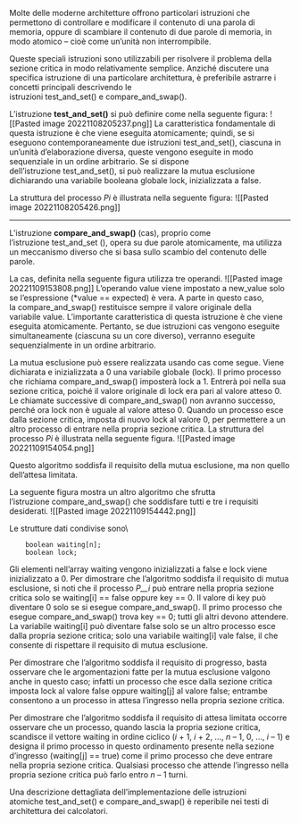 Molte delle moderne architetture offrono particolari istruzioni che permettono di controllare e modificare il contenuto di una parola di memoria, oppure di scambiare il contenuto di due parole di memoria, in modo atomico – cioè come un’unità non interrompibile.

Queste speciali istruzioni sono utilizzabili per risolvere il problema della sezione critica in modo relativamente semplice. 
Anziché discutere una specifica istruzione di una particolare architettura, è preferibile astrarre i concetti principali descrivendo le istruzioni test_and_set() e compare_and_swap().

L’istruzione **test_and_set()** si può definire come nella seguente figura:
![[Pasted image 20221108205237.png]]
La caratteristica fondamentale di questa istruzione è che viene eseguita atomicamente; quindi, se si eseguono contemporaneamente due istruzioni test_and_set(), ciascuna in un’unità d’elaborazione diversa, queste vengono eseguite in modo sequenziale in un ordine arbitrario. 
Se si dispone dell’istruzione test_and_set(), si può realizzare la mutua esclusione dichiarando una variabile booleana globale lock, inizializzata a false.

La struttura del processo _Pi_ è illustrata nella seguente figura:
![[Pasted image 20221108205426.png]]

-------

L’istruzione **compare_and_swap()** (cas), proprio come l’istruzione test_and_set (), opera su due parole atomicamente, ma utilizza un meccanismo diverso che si basa sullo scambio del contenuto delle parole.

La cas, definita nella seguente figura utilizza tre operandi.
![[Pasted image 20221109153808.png]]
L’operando value viene impostato a new_value solo se l’espressione (*value == expected) è vera. 
A parte in questo caso, la compare_and_swap() restituisce sempre il valore originale della variabile value. 
L’importante caratteristica di questa istruzione è che viene eseguita atomicamente. 
Pertanto, se due istruzioni cas vengono eseguite simultaneamente (ciascuna su un core diverso), verranno eseguite sequenzialmente in un ordine arbitrario.

La mutua esclusione può essere realizzata usando cas come segue. 
Viene dichiarata e inizializzata a 0 una variabile globale (lock). Il primo processo che richiama compare_and_swap() imposterà lock a 1. 
Entrerà poi nella sua sezione critica, poiché il valore originale di lock era pari al valore atteso 0. 
Le chiamate successive di compare_and_swap() non avranno successo, perché ora lock non è uguale al valore atteso 0. 
Quando un processo esce dalla sezione critica, imposta di nuovo lock al valore 0, per permettere a un altro processo di entrare nella propria sezione critica. La struttura del processo _Pi_ è illustrata nella seguente figura.
![[Pasted image 20221109154054.png]]

Questo algoritmo soddisfa il requisito della mutua esclusione, ma non quello dell’attesa limitata. 

La seguente figura mostra un altro algoritmo che sfrutta l’istruzione compare_and_swap() che soddisfare tutti e tre i requisiti desiderati.
![[Pasted image 20221109154442.png]]

 Le strutture dati condivise sono\
```
	boolean waiting[n];
	boolean lock;
```

Gli elementi nell’array waiting vengono inizializzati a false e lock viene inizializzato a 0. Per dimostrare che l’algoritmo soddisfa il requisito di mutua esclusione, si noti che il processo _P__i_ può entrare nella propria sezione critica solo se waiting[i] == false oppure key == 0. Il valore di key può diventare 0 solo se si esegue compare_and_swap(). Il primo processo che esegue compare_and_swap() trova key == 0; tutti gli altri devono attendere. La variabile waiting[i] può diventare false solo se un altro processo esce dalla propria sezione critica; solo una variabile waiting[i] vale false, il che consente di rispettare il requisito di mutua esclusione.

Per dimostrare che l’algoritmo soddisfa il requisito di progresso, basta osservare che le argomentazioni fatte per la mutua esclusione valgono anche in questo caso; infatti un processo che esce dalla sezione critica imposta lock al valore false oppure waiting[j] al valore false; entrambe consentono a un processo in attesa l’ingresso nella propria sezione critica.

Per dimostrare che l’algoritmo soddisfa il requisito di attesa limitata occorre osservare che un processo, quando lascia la propria sezione critica, scandisce il vettore waiting in ordine ciclico (_i_ + 1, _i_ + 2, ..., _n_ – 1, 0, ..., _i_ – 1) e designa il primo processo in questo ordinamento presente nella sezione d’ingresso (waiting[j] == true) come il primo processo che deve entrare nella propria sezione critica. Qualsiasi processo che attende l’ingresso nella propria sezione critica può farlo entro _n_ – 1 turni.

Una descrizione dettagliata dell’implementazione delle istruzioni atomiche test_and_set() e compare_and_swap() è reperibile nei testi di architettura dei calcolatori.